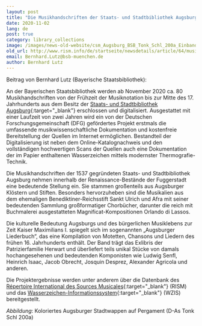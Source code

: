 ```yaml
---
layout: post
title: "Die Musikhandschriften der Staats- und Stadtbibliothek Augsburg bis zur Mitte des 17. Jahrhunderts: Online-Katalogisierung, Digitalisierung und Wasserzeichenthermografie"
date: 2020-11-02
lang: de
post: true
category: library_collections
image: /images/news-old-website/csm_Augsburg_BSB_Tonk_Schl_200a_Einband_Wappen_df51db4059.jpg
old_url: http://www.rism.info/de/startseite/newsdetails/article/64/music-manuscripts-from-the-staats-und-stadtbibliothek-augsburg-to-the-mid-17th-century-cataloging.html?tx_ttnews[year]=2020&tx_ttnews[month]=07&cHash=2c35ed651a8f6fdd39f8b53b744ccab2
email: Bernhard.Lutz@bsb-muenchen.de
author: Bernhard Lutz
---
```



Beitrag von Bernhard Lutz (Bayerische Staatsbibliothek):

An der Bayerischen Staatsbibliothek werden ab November 2020 ca. 80 Musikhandschriften von der Frühzeit der Musiknotation bis zur Mitte des 17. Jahrhunderts aus dem Besitz der [Staats- und Stadtbibliothek Augsburg](https://www.sustb-augsburg.de/){:target="_blank"} erschlossen und digitalisiert. Ausgestattet mit einer Laufzeit von zwei Jahren wird ein von der Deutschen Forschungsgemeinschaft (DFG) gefördertes Projekt erstmals die umfassende musikwissenschaftliche Dokumentation und kostenfreie Bereitstellung der Quellen im Internet ermöglichen. Bestandteil der Digitalisierung ist neben dem Online-Katalognachweis und den vollständigen hochwertigen Scans der Quellen auch eine Dokumentation der im Papier enthaltenen Wasserzeichen mittels modernster Thermografie-Technik.

Die Musikhandschriften der 1537 gegründeten Staats- und Stadtbibliothek Augsburg nehmen innerhalb der Renaissance-Bestände der Fuggerstadt eine bedeutende Stellung ein. Sie stammen großenteils aus Augsburger Klöstern und Stiften. Besonders hervorzuheben sind die Musikalien aus dem ehemaligen Benediktiner-Reichsstift Sankt Ulrich und Afra mit seiner bedeutenden Sammlung großformatiger Chorbücher, darunter die reich mit Buchmalerei ausgestatteten Magnificat-Kompositionen Orlando di Lassos.

Die kulturelle Bedeutung Augsburgs und des bürgerlichen Musiklebens zur Zeit Kaiser Maximilians I. spiegelt sich im sogenannten „Augsburger Liederbuch“, das eine Kompilation von Motetten, Chansons und Liedern des frühen 16. Jahrhunderts enthält. Der Band trägt das Exlibris der Patrizierfamilie Herwart und überliefert teils unikal Stücke von damals hochangesehenen und bedeutenden Komponisten wie Ludwig Senfl, Heinrich Isaac, Jacob Obrecht, Josquin Desprez, Alexander Agricola und anderen.

Die Projektergebnisse werden unter anderem über die Datenbank des [Répertoire International des Sources Musicales](https://opac.rism.info/search?View=rism&siglum=D-As){:target="_blank"} (RISM) und das [Wasserzeichen-Informationssystem](https://www.wasserzeichen-online.de/){:target="_blank"} (WZIS) bereitgestellt.



_Abbildung_: Koloriertes Augsburger Stadtwappen auf Pergament (D-As Tonk Schl 200a)

